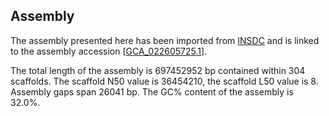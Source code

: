 **Assembly**
--------

The assembly presented here has been imported from [INSDC](http://www.insdc.org) and is linked to the assembly accession [[GCA\_022605725.1](http://www.ebi.ac.uk/ena/data/view/GCA_022605725.1)].

The total length of the assembly is 697452952 bp contained within 304 scaffolds.
The scaffold N50 value is 36454210, the scaffold L50 value is 8.
Assembly gaps span 26041 bp. The GC% content of the assembly is 32.0%.
